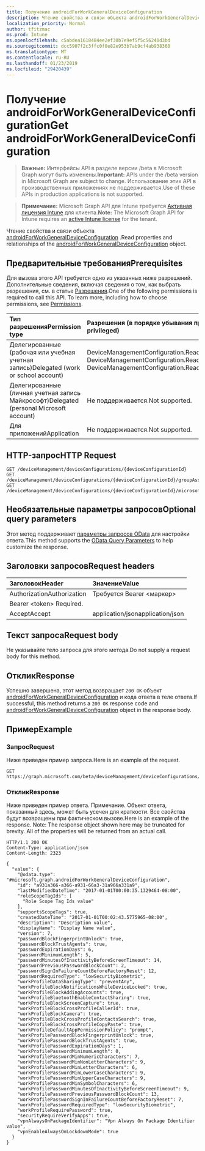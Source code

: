 ```yaml
---
title: Получение androidForWorkGeneralDeviceConfiguration
description: Чтение свойства и связи объекта androidForWorkGeneralDeviceConfiguration.
localization_priority: Normal
author: tfitzmac
ms.prod: Intune
ms.openlocfilehash: c5abdea1618484ee2ef30b7e9ef5f5c56240d3bd
ms.sourcegitcommit: dcc5907f2c3ffc0f0e82e953b7ab9cf4ab938360
ms.translationtype: MT
ms.contentlocale: ru-RU
ms.lasthandoff: 01/23/2019
ms.locfileid: "29420439"
---
```

# <a name="get-androidforworkgeneraldeviceconfiguration"></a><span data-ttu-id="384cb-103">Получение androidForWorkGeneralDeviceConfiguration</span><span class="sxs-lookup"><span data-stu-id="384cb-103">Get androidForWorkGeneralDeviceConfiguration</span></span>

> <span data-ttu-id="384cb-104">**Важные:** Интерфейсы API в разделе версии /beta в Microsoft Graph могут быть изменены.</span><span class="sxs-lookup"><span data-stu-id="384cb-104">**Important:** APIs under the /beta version in Microsoft Graph are subject to change.</span></span> <span data-ttu-id="384cb-105">Использование этих API в производственных приложениях не поддерживается.</span><span class="sxs-lookup"><span data-stu-id="384cb-105">Use of these APIs in production applications is not supported.</span></span>

> <span data-ttu-id="384cb-106">**Примечание:** Microsoft Graph API для Intune требуется [Активная лицензия Intune](https://go.microsoft.com/fwlink/?linkid=839381) для клиента.</span><span class="sxs-lookup"><span data-stu-id="384cb-106">**Note:** The Microsoft Graph API for Intune requires an [active Intune license](https://go.microsoft.com/fwlink/?linkid=839381) for the tenant.</span></span>

<span data-ttu-id="384cb-107">Чтение свойства и связи объекта [androidForWorkGeneralDeviceConfiguration](../resources/intune-deviceconfig-androidforworkgeneraldeviceconfiguration.md) .</span><span class="sxs-lookup"><span data-stu-id="384cb-107">Read properties and relationships of the [androidForWorkGeneralDeviceConfiguration](../resources/intune-deviceconfig-androidforworkgeneraldeviceconfiguration.md) object.</span></span>

## <a name="prerequisites"></a><span data-ttu-id="384cb-108">Предварительные требования</span><span class="sxs-lookup"><span data-stu-id="384cb-108">Prerequisites</span></span>
<span data-ttu-id="384cb-p102">Для вызова этого API требуется одно из указанных ниже разрешений. Дополнительные сведения, включая сведения о том, как выбрать разрешения, см. в статье [Разрешения](/concepts/permissions-reference.md).</span><span class="sxs-lookup"><span data-stu-id="384cb-p102">One of the following permissions is required to call this API. To learn more, including how to choose permissions, see [Permissions](/concepts/permissions-reference.md).</span></span>

|<span data-ttu-id="384cb-111">Тип разрешения</span><span class="sxs-lookup"><span data-stu-id="384cb-111">Permission type</span></span>|<span data-ttu-id="384cb-112">Разрешения (в порядке убывания привилегий)</span><span class="sxs-lookup"><span data-stu-id="384cb-112">Permissions (from most to least privileged)</span></span>|
|:---|:---|
|<span data-ttu-id="384cb-113">Делегированные (рабочая или учебная учетная запись)</span><span class="sxs-lookup"><span data-stu-id="384cb-113">Delegated (work or school account)</span></span>|<span data-ttu-id="384cb-114">DeviceManagementConfiguration.ReadWrite.All, DeviceManagementConfiguration.Read.All</span><span class="sxs-lookup"><span data-stu-id="384cb-114">DeviceManagementConfiguration.ReadWrite.All, DeviceManagementConfiguration.Read.All</span></span>|
|<span data-ttu-id="384cb-115">Делегированные (личная учетная запись Майкрософт)</span><span class="sxs-lookup"><span data-stu-id="384cb-115">Delegated (personal Microsoft account)</span></span>|<span data-ttu-id="384cb-116">Не поддерживается.</span><span class="sxs-lookup"><span data-stu-id="384cb-116">Not supported.</span></span>|
|<span data-ttu-id="384cb-117">Для приложений</span><span class="sxs-lookup"><span data-stu-id="384cb-117">Application</span></span>|<span data-ttu-id="384cb-118">Не поддерживается.</span><span class="sxs-lookup"><span data-stu-id="384cb-118">Not supported.</span></span>|

## <a name="http-request"></a><span data-ttu-id="384cb-119">HTTP-запрос</span><span class="sxs-lookup"><span data-stu-id="384cb-119">HTTP Request</span></span>
<!-- {
  "blockType": "ignored"
}
-->
``` http
GET /deviceManagement/deviceConfigurations/{deviceConfigurationId}
GET /deviceManagement/deviceConfigurations/{deviceConfigurationId}/groupAssignments/{deviceConfigurationGroupAssignmentId}/deviceConfiguration
GET /deviceManagement/deviceConfigurations/{deviceConfigurationId}/microsoft.graph.windowsDomainJoinConfiguration/networkAccessConfigurations/{deviceConfigurationId}
```

## <a name="optional-query-parameters"></a><span data-ttu-id="384cb-120">Необязательные параметры запросов</span><span class="sxs-lookup"><span data-stu-id="384cb-120">Optional query parameters</span></span>
<span data-ttu-id="384cb-121">Этот метод поддерживает [параметры запросов OData](https://docs.microsoft.com/en-us/graph/query-parameters) для настройки ответа.</span><span class="sxs-lookup"><span data-stu-id="384cb-121">This method supports the [OData Query Parameters](https://docs.microsoft.com/en-us/graph/query-parameters) to help customize the response.</span></span>

## <a name="request-headers"></a><span data-ttu-id="384cb-122">Заголовки запросов</span><span class="sxs-lookup"><span data-stu-id="384cb-122">Request headers</span></span>
|<span data-ttu-id="384cb-123">Заголовок</span><span class="sxs-lookup"><span data-stu-id="384cb-123">Header</span></span>|<span data-ttu-id="384cb-124">Значение</span><span class="sxs-lookup"><span data-stu-id="384cb-124">Value</span></span>|
|:---|:---|
|<span data-ttu-id="384cb-125">Authorization</span><span class="sxs-lookup"><span data-stu-id="384cb-125">Authorization</span></span>|<span data-ttu-id="384cb-126">Требуется Bearer &lt;маркер&gt;
</span><span class="sxs-lookup"><span data-stu-id="384cb-126">Bearer &lt;token&gt; Required.</span></span>|
|<span data-ttu-id="384cb-127">Accept</span><span class="sxs-lookup"><span data-stu-id="384cb-127">Accept</span></span>|<span data-ttu-id="384cb-128">application/json</span><span class="sxs-lookup"><span data-stu-id="384cb-128">application/json</span></span>|

## <a name="request-body"></a><span data-ttu-id="384cb-129">Текст запроса</span><span class="sxs-lookup"><span data-stu-id="384cb-129">Request body</span></span>
<span data-ttu-id="384cb-130">Не указывайте тело запроса для этого метода.</span><span class="sxs-lookup"><span data-stu-id="384cb-130">Do not supply a request body for this method.</span></span>

## <a name="response"></a><span data-ttu-id="384cb-131">Отклик</span><span class="sxs-lookup"><span data-stu-id="384cb-131">Response</span></span>
<span data-ttu-id="384cb-132">Успешно завершена, этот метод возвращает `200 OK` объект [androidForWorkGeneralDeviceConfiguration](../resources/intune-deviceconfig-androidforworkgeneraldeviceconfiguration.md) и кода ответа в теле ответа.</span><span class="sxs-lookup"><span data-stu-id="384cb-132">If successful, this method returns a `200 OK` response code and [androidForWorkGeneralDeviceConfiguration](../resources/intune-deviceconfig-androidforworkgeneraldeviceconfiguration.md) object in the response body.</span></span>

## <a name="example"></a><span data-ttu-id="384cb-133">Пример</span><span class="sxs-lookup"><span data-stu-id="384cb-133">Example</span></span>

### <a name="request"></a><span data-ttu-id="384cb-134">Запрос</span><span class="sxs-lookup"><span data-stu-id="384cb-134">Request</span></span>
<span data-ttu-id="384cb-135">Ниже приведен пример запроса.</span><span class="sxs-lookup"><span data-stu-id="384cb-135">Here is an example of the request.</span></span>
``` http
GET https://graph.microsoft.com/beta/deviceManagement/deviceConfigurations/{deviceConfigurationId}
```

### <a name="response"></a><span data-ttu-id="384cb-136">Отклик</span><span class="sxs-lookup"><span data-stu-id="384cb-136">Response</span></span>
<span data-ttu-id="384cb-p103">Ниже приведен пример ответа. Примечание. Объект ответа, показанный здесь, может быть усечен для краткости. Все свойства будут возвращены при фактическом вызове.</span><span class="sxs-lookup"><span data-stu-id="384cb-p103">Here is an example of the response. Note: The response object shown here may be truncated for brevity. All of the properties will be returned from an actual call.</span></span>
``` http
HTTP/1.1 200 OK
Content-Type: application/json
Content-Length: 2323

{
  "value": {
    "@odata.type": "#microsoft.graph.androidForWorkGeneralDeviceConfiguration",
    "id": "a931a366-a366-a931-66a3-31a966a331a9",
    "lastModifiedDateTime": "2017-01-01T00:00:35.1329464-08:00",
    "roleScopeTagIds": [
      "Role Scope Tag Ids value"
    ],
    "supportsScopeTags": true,
    "createdDateTime": "2017-01-01T00:02:43.5775965-08:00",
    "description": "Description value",
    "displayName": "Display Name value",
    "version": 7,
    "passwordBlockFingerprintUnlock": true,
    "passwordBlockTrustAgents": true,
    "passwordExpirationDays": 6,
    "passwordMinimumLength": 5,
    "passwordMinutesOfInactivityBeforeScreenTimeout": 14,
    "passwordPreviousPasswordBlockCount": 2,
    "passwordSignInFailureCountBeforeFactoryReset": 12,
    "passwordRequiredType": "lowSecurityBiometric",
    "workProfileDataSharingType": "preventAny",
    "workProfileBlockNotificationsWhileDeviceLocked": true,
    "workProfileBlockAddingAccounts": true,
    "workProfileBluetoothEnableContactSharing": true,
    "workProfileBlockScreenCapture": true,
    "workProfileBlockCrossProfileCallerId": true,
    "workProfileBlockCamera": true,
    "workProfileBlockCrossProfileContactsSearch": true,
    "workProfileBlockCrossProfileCopyPaste": true,
    "workProfileDefaultAppPermissionPolicy": "prompt",
    "workProfilePasswordBlockFingerprintUnlock": true,
    "workProfilePasswordBlockTrustAgents": true,
    "workProfilePasswordExpirationDays": 1,
    "workProfilePasswordMinimumLength": 0,
    "workProfilePasswordMinNumericCharacters": 7,
    "workProfilePasswordMinNonLetterCharacters": 9,
    "workProfilePasswordMinLetterCharacters": 6,
    "workProfilePasswordMinLowerCaseCharacters": 9,
    "workProfilePasswordMinUpperCaseCharacters": 9,
    "workProfilePasswordMinSymbolCharacters": 6,
    "workProfilePasswordMinutesOfInactivityBeforeScreenTimeout": 9,
    "workProfilePasswordPreviousPasswordBlockCount": 13,
    "workProfilePasswordSignInFailureCountBeforeFactoryReset": 7,
    "workProfilePasswordRequiredType": "lowSecurityBiometric",
    "workProfileRequirePassword": true,
    "securityRequireVerifyApps": true,
    "vpnAlwaysOnPackageIdentifier": "Vpn Always On Package Identifier value",
    "vpnEnableAlwaysOnLockdownMode": true
  }
}
```




